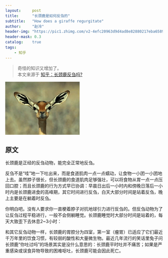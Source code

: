 ```yaml
---
layout:     post
title:      "长颈鹿是如何反刍的"
subtitle:   "How does a giraffe regurgitate"
author:     "赵泠"
header-img: "https://pic1.zhimg.com/v2-4efc20963d9d4ad8e82880217eba6589_r.jpg?source=1940ef5c"
header-mask: 0.3
catalog:    true
tags:
    - 知乎
---
```



> 奇怪的知识又增加了。   
> 本文来源于 [知乎：长颈鹿反刍吗?](https://www.zhihu.com/question/413731008/answer/1403644360) 

![](/img/deer.gif)

## 原文

长颈鹿是正经的反刍动物，能完全正常地反刍。

反刍不是“哇”地一下吐出来，而是食道肌肉一点一点蠕动，让食物一小团一小团地上去。虽然脖子很长，但长颈鹿的食道肌肉足够强壮，可以将食物从胃一点一点压回口腔；而且长颈鹿的行为方式早已协调：早晨日出后一小时内和傍晚日落后一小时内是长颈鹿进食的高峰期，其它时间进行反刍，白天大部分时间是站着反刍，晚上主要是在躺着时反刍。

你明白吧。没有人要求你一直梗着脖子对抗地球引力进行反刍的。但反刍动物为了让反刍过程平稳进行，一般不会侧躺睡觉。长颈鹿睡觉时大部分时间是站着的，每天大致歪下去休息2~3小时：

和其它反刍动物一样，长颈鹿的胃腔分为四室，第一室（瘤胃）已适应了它们最近千万年里的饮食习惯，有较弱的酸性和大量微生物。最近几年流行的笑话里兔子问长颈鹿“你吐过吗”的场景其实是没什么意思的：长颈鹿平时吐并不痛苦；如果是严重感染或误食异物导致的困难呕吐，长颈鹿可能会因此死亡。

